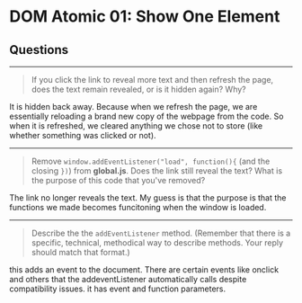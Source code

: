 # DOM Atomic 01: Show One Element

## Questions

---

> If you click the link to reveal more text and then refresh the page, does the text remain revealed, or is it hidden again? Why?

It is hidden back away. Because when we refresh the page, we are essentially reloading a brand new copy of the webpage from the code. So when it is refreshed, we cleared anything we chose not to store (like whether something was clicked or not). 

---

> Remove `window.addEventListener("load", function(){` (and the closing `})`) from **global.js**. Does the link still reveal the text? What is the purpose of this code that you've removed?

The link no longer reveals the text. My guess is that the purpose is that the functions we made becomes funcitoning when the window is loaded.

---

> Describe the the `addEventListener` method. (Remember that there is a specific, technical, methodical way to describe methods. Your reply should match that format.)

this adds an event to the document. There are certain events like onclick and others that the addeventListener automatically calls despite compatibility issues. it has event and function parameters.